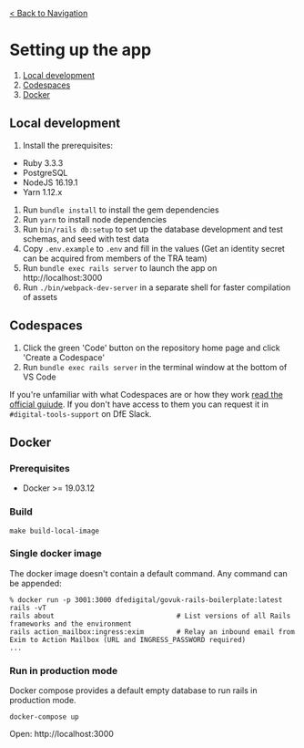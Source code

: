 [< Back to Navigation](../README.md)

# Setting up the app

1. [Local development](#local-development)
2. [Codespaces](#codespaces)
3. [Docker](#docker)

## Local development

1. Install the prerequisites:
- Ruby 3.3.3
- PostgreSQL
- NodeJS 16.19.1
- Yarn 1.12.x
1. Run `bundle install` to install the gem dependencies
1. Run `yarn` to install node dependencies
1. Run `bin/rails db:setup` to set up the database development and test schemas, and seed with test data
1. Copy `.env.example` to `.env` and fill in the values (Get an identity secret can be acquired from members of the TRA team)
1. Run `bundle exec rails server` to launch the app on http://localhost:3000
1. Run `./bin/webpack-dev-server` in a separate shell for faster compilation of assets

## Codespaces

1. Click the green 'Code' button on the repository home page and click 'Create a Codespace'
2. Run `bundle exec rails server` in the terminal window at the bottom of VS Code

If you're unfamiliar with what Codespaces are or how they work [read the official guiude](https://docs.github.com/en/codespaces/overview). If you
don't have access to them you can request it in `#digital-tools-support` on DfE Slack.

## Docker

### Prerequisites
- Docker >= 19.03.12

### Build
```
make build-local-image
```

### Single docker image
The docker image doesn't contain a default command. Any command can be appended:
```
% docker run -p 3001:3000 dfedigital/govuk-rails-boilerplate:latest rails -vT
rails about                              # List versions of all Rails frameworks and the environment
rails action_mailbox:ingress:exim        # Relay an inbound email from Exim to Action Mailbox (URL and INGRESS_PASSWORD required)
...
```

### Run in production mode
Docker compose provides a default empty database to run rails in production mode.

```
docker-compose up
```

Open: http://localhost:3000
